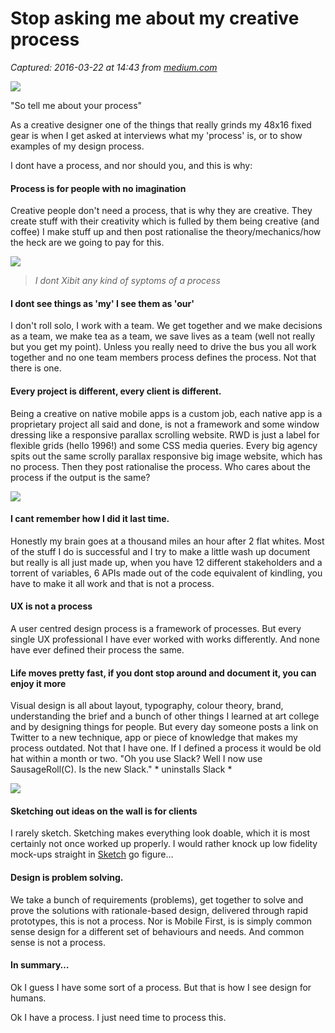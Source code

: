# Stop asking me about my creative process

_Captured: 2016-03-22 at 14:43 from [medium.com](https://medium.com/@matvenn/stop-asking-me-about-my-creative-process-842b453091a1#.931vsk8xl)_

![](https://cdn-images-1.medium.com/max/800/1*IVggaRT2wpTdoD5iHVAvcg.jpeg)

"So tell me about your process"

As a creative designer one of the things that really grinds my 48x16 fixed gear is when I get asked at interviews what my 'process' is, or to show examples of my design process.

I dont have a process, and nor should you, and this is why:

#### Process is for people with no imagination

Creative people don't need a process, that is why they are creative. They create stuff with their creativity which is fulled by them being creative (and coffee) I make stuff up and then post rationalise the theory/mechanics/how the heck are we going to pay for this.

![](https://cdn-images-1.medium.com/max/800/1*K-eYVXVkBxz9KxPGQZ7_XA.jpeg)

> _I dont Xibit any kind of syptoms of a process_

#### I dont see things as 'my' I see them as 'our'

I don't roll solo, I work with a team. We get together and we make decisions as a team, we make tea as a team, we save lives as a team (well not really but you get my point). Unless you really need to drive the bus you all work together and no one team members process defines the process. Not that there is one.

#### Every project is different, every client is different.

Being a creative on native mobile apps is a custom job, each native app is a proprietary project all said and done, is not a framework and some window dressing like a responsive parallax scrolling website. RWD is just a label for flexible grids (hello 1996!) and some CSS media queries. Every big agency spits out the same scrolly parallax responsive big image website, which has no process. Then they post rationalise the process. Who cares about the process if the output is the same?

![](https://cdn-images-1.medium.com/max/800/1*ek5zR_iwDBFjT-RyxwLeMw.jpeg)

#### I cant remember how I did it last time.

Honestly my brain goes at a thousand miles an hour after 2 flat whites. Most of the stuff I do is successful and I try to make a little wash up document but really is all just made up, when you have 12 different stakeholders and a torrent of variables, 6 APIs made out of the code equivalent of kindling, you have to make it all work and that is not a process.

#### UX is not a process

A user centred design process is a framework of processes. But every single UX professional I have ever worked with works differently. And none have ever defined their process the same.

#### Life moves pretty fast, if you dont stop around and document it, you can enjoy it more

Visual design is all about layout, typography, colour theory, brand, understanding the brief and a bunch of other things I learned at art college and by designing things for people. But every day someone posts a link on Twitter to a new technique, app or piece of knowledge that makes my process outdated. Not that I have one. If I defined a process it would be old hat within a month or two. "Oh you use Slack? Well I now use SausageRoll(C). Is the new Slack." * uninstalls Slack *

![](https://cdn-images-1.medium.com/max/800/1*yufzkqay1CtQCXFdNTLodA.jpeg)

#### Sketching out ideas on the wall is for clients

I rarely sketch. Sketching makes everything look doable, which it is most certainly not once worked up properly. I would rather knock up low fidelity mock-ups straight in [Sketch](http://sketchapp.com) go figure…

#### Design is problem solving.

We take a bunch of requirements (problems), get together to solve and prove the solutions with rationale-based design, delivered through rapid prototypes, this is not a process. Nor is Mobile First, is is simply common sense design for a different set of behaviours and needs. And common sense is not a process.

#### In summary…

Ok I guess I have some sort of a process. But that is how I see design for humans.

Ok I have a process. I just need time to process this.
